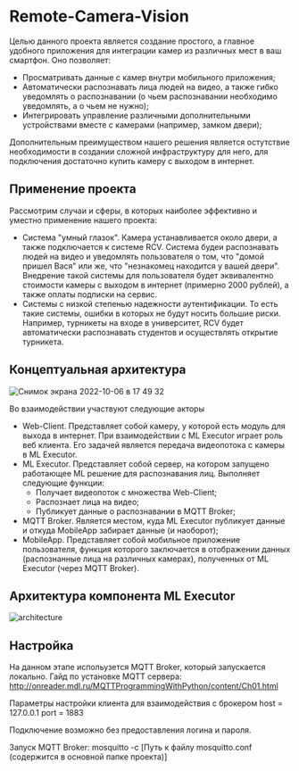 # Remote-Camera-Vision

Целью данного проекта является создание простого, а главное удобного приложения для интеграции камер из различных мест в ваш смартфон. Оно позволяет:
* Просматривать данные с камер внутри мобильного приложения;
* Автоматически распознавать лица людей на видео, а также гибко уведомлять о распознавании (о чьем распознавании необходимо уведомлять, а о чьем не нужно);
* Интегрировать управление различными дополнительными устройствами вместе с камерами (например, замком двери);

Дополнительным преимуществом нашего решения является остутствие необходимости в создании сложной инфраструктуру для него, для подключения достаточно купить камеру с выходом в интернет.

## Применение проекта

Рассмотрим случаи и сферы, в которых наиболее эффективно и уместно применение нашего проекта:
* Система "умный глазок". Камера устанавливается около двери, а также подключается к системе RCV. Система будеи распознавать людей на видео и уведомлять пользователя о том, что "домой пришел Вася" или же, что "незнакомец находится у вашей двери". Внедрение такой системы для пользователя  будет эквивалентно стоимости камеры с выходом в интернет (примерно 2000 рублей), а также оплаты подписки на сервис.
* Системы с низкой степенью надежности аутентификации. То есть такие системы, ошибки в которых не будут носить большие риски. Например, турникеты на входе в университет, RCV будет автоматически распознавать студентов и осуществлять открытие турникета.

## Концептуальная архитектура

![Снимок экрана 2022-10-06 в 17 49 32](https://user-images.githubusercontent.com/67962930/194345145-fc97ea1d-8823-4ae3-8eeb-38c5fd5eceb9.png)

Во взаимодействии участвуют следующие акторы
* Web-Client. Представляет собой камеру, у которой есть модуль для выхода в интернет. При взаимодействии с ML Executor играет роль веб клиента. Его задачей является передача видеопотока с камеры в ML Executor.
* ML Executor. Представляет собой сервер, на котором запущено работающее ML решение для распознавания лиц. Выполняет следующие функции:
  * Получает видеопоток с множества Web-Client;
  * Распознает лица на видео;
  * Публикует данные о распознавании в MQTT Broker;
* MQTT Broker. Является местом, куда ML Executor публикует данные и откуда MobileApp забирает данные (и наоборот);
* MobileApp. Представляет собой мобильное приложение пользователя, функция которого заключается в отображении данных (распознанные лица на различных камерах), полученных от ML Executor (через MQTT Broker).

## Архитектура компонента ML Executor

![architecture](https://user-images.githubusercontent.com/67962930/194345414-bcdc3b10-b5df-4d33-864c-19daf1a37a44.png)

## Настройка

На данном этапе испольузется MQTT Broker, который запускается локально.
Гайд по установке MQTT сервера: http://onreader.mdl.ru/MQTTProgrammingWithPython/content/Ch01.html

Параметры настройки клиента для взаимодействия с брокером 
host = 127.0.0.1 
port = 1883 

Подключение возможно без предоставления логина и пароля.

Запуск MQTT Broker: mosquitto -c [Путь к файлу mosquitto.conf (содержится в основной папке проекта)]
